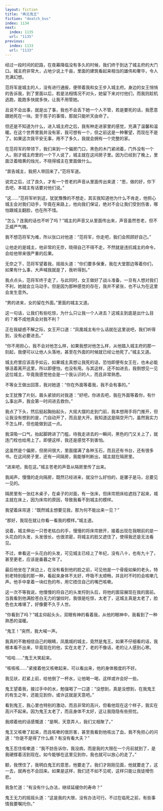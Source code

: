 ```yaml
---
layout: fiction
title: "再见鬼王"
fiction: "deatch_bus"
index: 1134
next:
  index: 1135
  url: "1135"
previous:
  index: 1133
  url: "1133"
---
```

经过一段时间的赶路，在夜幕降临没有多久的时候，我们终于到达了城主府的大门口。城主府非常大，占地少说上千亩，里面的建筑看起来相当的雄伟和奢华，令人充满幻想。

范将军是城主的人，没有进行通报，便带着我和女王步入城主府。身边的女王悄悄的告诉我，到了里面以后，若是法相情况不对头，她留下来对付他们，而我则趁机逃跑，能跑多快就多快，让我不用管她。

且说不会出事，就是出了事，我也不会丢下她一个人不管，若是要死的话，我愿意跟她死在一块。至于孩子的事情，那就只能听天由命了。

但还是不知道为什么，进入城主府之后，我有种走进家里的感觉，充满了温馨和温暖。在这个世界里我并没有家，我可想有一个，但之前这是一种奢望，而现在不是了。如果这次我平安无事，用不了多久，我就会拥有一个完整的家。

在范将军的带领下，我们来到一个偏房门口，黑色的木门紧闭着，门外没有一个人。刚才城主府里的一个下人说了，城主就在这间房子里。因为已经到了晚上，里面泛着暗黄的烛光，不晓得城主在里面做什么。

“禀告城主，我把人带回来了。”范将军道。

说完之后，过了良久，才有一个苍老的声音从里面传出来道：“恩，做的好，你下去吧，本城主有话要对他们说。”

“这……”范将军听到这，犹犹豫豫的不想走，其实我知道他为什么不肯走，他担心城主会对我们动手，毕竟在来路上，他向我们保证，绝对不会让我们受到伤害，哪怕跟城主翻脸，也在所不惜。

“怎么？连我的话也不听了吗？”城主的声音又从里面传出来，声音虽然苍老，但不乏威严气魄。

我不想范将军为难，所以张口对他道：“范将军，你走吧，我们会照顾好自己。”

让他走的是城主，他非常的无奈，晓得自己不得不走，不然就是违抗城主的命令，会给他带来很严重的后果。

无奈之下，范将军望着我，摇摇头道：“你们要多保重，我在大堂那边等着你们，如果有什么事，大声喊我就是了，我听得到。”

我点点头，范将军终于走了，与此同时，女王做好了战斗准备，一旦有人想对我们不利，她就会立马动手。但是因为那种感觉的存在，我并不紧张，也不认为在这里会发生意外。

“男的进来，女的留在外面。”里面的城主又道。

这一句话，让我们有些吃惊，为什么只让我一个人进去？这城主到底是出什么目的？难不成他真会对我不利？

正在我疑惑不解之际，女王开口道：“凤凰城主有什么话就在这里说吧，我们听得到，没有必要进去。”

“你不用担心，我不会对他怎么样，如果我想对他怎么样，从他踏入城主府的那一刻起，我便可以让他人头落地，甚至在外面的时候就已经让他死了。”城主又道。

城主府里应该高手如云，如果城主真想让我死的话，恐怕即便有女王在，也未必能够活着离开这里，所以即便怕，也没有用。与其这样，还不如进去，我倒想见一见这位城主，毕竟我感觉他会是一个我认识的人，而且非常熟悉。

不等女王做出回答，我对她道：“你在外面等着我，我不会有事的。”

女王犹豫了片刻，眉头紧锁的对我道：“好吧，你进去吧，我在外面等着你，有什么事出声，我会第一时间进去救你。”

我点了下头，然后挺起胸抬起头，大摇大摆的走到门前，我本想用手将门推开，但让我没有想到的是，门自动开了，而且是大开。我知道这是隔空开门，虽然我实力不怎么样，但也能做到这一点。

我深吸一口气，抬起脚跨进了门槛，待我走进去的一瞬间，黑色的门又关上了，就连门栓也给用上了。即便这样，我还是感觉不到害怕。

这虽然是个偏房，但房间很大，里面摆满了各种玉石，而且还有书台，还有很多书。在这间房子里，还有一间隔房，我能够判断出，城主就在隔房里。

“进来吧，我在这。”城主苍老的声音从隔房里传了出来。

我闻声，慢慢的走向隔房，既然已经进来，就没什么好怕的，是骡子是马，总要见一见的。

隔房里有一张红木桌子，在桌子的对面，有一张床，但床帘把床给遮挡了起来，城主就在床上，因为床帘的原因，导致我看不到城主的模样。

我望着床帘道：“既然城主想要见我，那为何不能出来一见？”

“那好，我现在就让你看一看我的模样。”城主道。

说着，城主伸出一只苍老枯白的手，慢慢的将床帘掀开，接着出现在我眼前的是一头花白的头发，头发很长，也很浓密，将城主的脸又遮住了，使得我还是无法看见。

不过，单看这一头花白的头发，可见城主已经上了年纪，没有八十，也有九十了，甚至更老，应该是垂暮之年了。

最后他坐在了床边上，在没有看到他的脸之前，可见他是一个骨瘦如柴的老头，特别老特别瘦的那一种，看起来身体不太好，呼吸不太顺畅，并且时不时的会咳嗽几声。他手中拿着一块红色的布，用它捂住自己的嘴巴咳嗽。

这一次不等我说，他慢慢的将自己的头发捋到头后，将他的面容展现在我的面前。当我看到他满脸苍白无力的皱纹时，我很是吃惊，太老了，这城主真是太老了，脸色也太难堪了，好像要不久于人世。

“你看到了吗？”城主仰起头头，双眼有神的看着我，从他的眼神中，我看到了一种熟悉的温暖。

“鬼王！”突然，我大喊一声。

我真的不敢相信自己的眼睛，凤凰城的城主，竟然是鬼王。如果不仔细看的话，我根本看不出来，毕竟现在的他，实在太老了，老的不像话，老的让人感到心寒。

“哈哈……”鬼王大笑起来。

“咳咳咳……”紧接着他又咳嗽起来，可以看出来，他的身体极度的不好。

我见状，赶紧上前，给他倒了一杯水，让他喝一喝，这样或许会好一些。

鬼王望着我，接过手中的水，勉强喝了一口道：“没想到，真是没想到，在我鬼王的有生之年，还能见到你，或许这就是天意吧。”

看到鬼王，我心里也特别的激动，而且非常的高兴，但看他现在这个样子，我实在高兴不起来。因为鬼王太老了，而且身体不太好，这让我隐隐有些担忧。

我顺着他的话感慨道：“是啊，天意弄人，我们又相聚了。”

鬼王又咳嗽了起来，而且咳嗽的很厉害，甚至我看到他咳出了血，我不免担心的问道：“你是不是得了什么病？有没有看大夫？”

鬼王忍住咳嗽道：“我不妨告诉你，我没病，而是我的大限在一个月前就到了，是我硬撑着活到现在。如今能够在这里见到你，我也就可以放心的走了。”

额，我愣住了，我明白鬼王的意思，他要走了。我们才刚刚见面，他就要走了，这一去，就再也不会回来。如果是这样，我们还不如不见呢，这样只能让我徒增伤悲。

我急忙道：“有没有什么办法，继续延缓你的寿命？”

鬼王无力的摇摇头道：“这是我的大限，没有办法可行。不过在临死之前，有些事情我要嘱托你。”